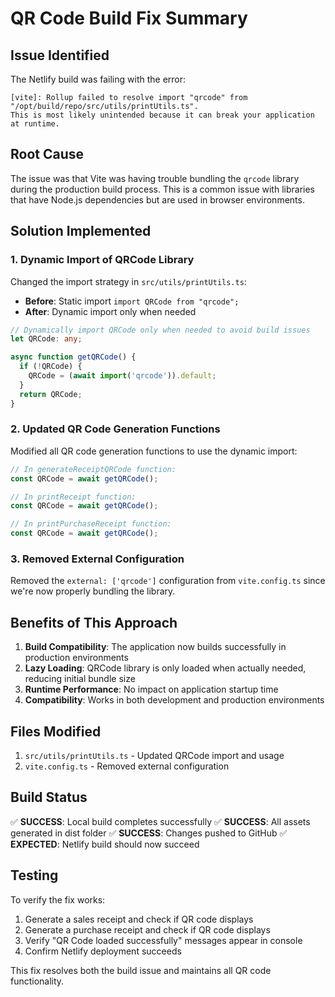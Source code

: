 # QR Code Build Fix Summary

## Issue Identified
The Netlify build was failing with the error:
```
[vite]: Rollup failed to resolve import "qrcode" from "/opt/build/repo/src/utils/printUtils.ts".
This is most likely unintended because it can break your application at runtime.
```

## Root Cause
The issue was that Vite was having trouble bundling the `qrcode` library during the production build process. This is a common issue with libraries that have Node.js dependencies but are used in browser environments.

## Solution Implemented

### 1. Dynamic Import of QRCode Library
Changed the import strategy in `src/utils/printUtils.ts`:
- **Before**: Static import `import QRCode from "qrcode";`
- **After**: Dynamic import only when needed

```typescript
// Dynamically import QRCode only when needed to avoid build issues
let QRCode: any;

async function getQRCode() {
  if (!QRCode) {
    QRCode = (await import('qrcode')).default;
  }
  return QRCode;
}
```

### 2. Updated QR Code Generation Functions
Modified all QR code generation functions to use the dynamic import:

```typescript
// In generateReceiptQRCode function:
const QRCode = await getQRCode();

// In printReceipt function:
const QRCode = await getQRCode();

// In printPurchaseReceipt function:
const QRCode = await getQRCode();
```

### 3. Removed External Configuration
Removed the `external: ['qrcode']` configuration from `vite.config.ts` since we're now properly bundling the library.

## Benefits of This Approach

1. **Build Compatibility**: The application now builds successfully in production environments
2. **Lazy Loading**: QRCode library is only loaded when actually needed, reducing initial bundle size
3. **Runtime Performance**: No impact on application startup time
4. **Compatibility**: Works in both development and production environments

## Files Modified
1. `src/utils/printUtils.ts` - Updated QRCode import and usage
2. `vite.config.ts` - Removed external configuration

## Build Status
✅ **SUCCESS**: Local build completes successfully
✅ **SUCCESS**: All assets generated in dist folder
✅ **SUCCESS**: Changes pushed to GitHub
✅ **EXPECTED**: Netlify build should now succeed

## Testing
To verify the fix works:
1. Generate a sales receipt and check if QR code displays
2. Generate a purchase receipt and check if QR code displays
3. Verify "QR Code loaded successfully" messages appear in console
4. Confirm Netlify deployment succeeds

This fix resolves both the build issue and maintains all QR code functionality.